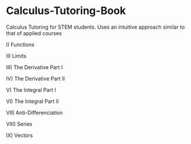 # Calculus-Tutoring-Book
Calculus Tutoring for STEM students. Uses an intuitive approach similar to that of applied courses

I) Functions

II) Limits

III) The Derivative Part I

IV) The Derivative Part II

V) The Integral Part I

VI) The Integral Part II

VII) Anti-Differenciation

VIII) Series

IX) Vectors
